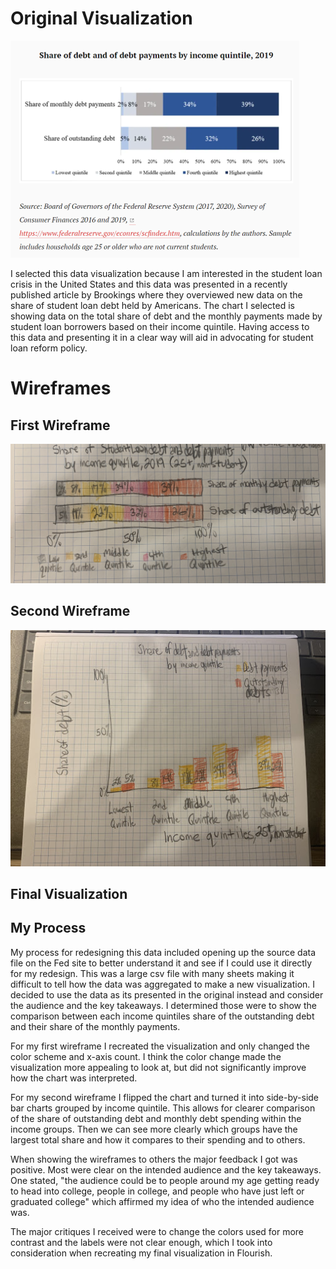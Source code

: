 # Original Visualization
![Original Visualization](Brookings.png)

I selected this data visualization because I am interested in the student loan crisis in the United States and this data was presented in a recently published article by Brookings where they overviewed new data on the share of student loan debt held by Americans. The chart I selected is showing data on the total share of debt and the monthly payments made by student loan borrowers based on their income quintile. Having access to this data and presenting it in a clear way will aid in advocating for student loan reform policy.

# Wireframes
## First Wireframe
![First Wireframe](quintile.jpeg)

## Second Wireframe
![Second Wireframe](barcompate.jpeg)

## Final Visualization

<div class="flourish-embed flourish-chart" data-src="visualisation/4400562"><script src="https://public.flourish.studio/resources/embed.js"></script></div>

## My Process
My process for redesigning this data included opening up the source data file on the Fed site to better understand it and see if I could use it directly for my redesign. This was a large csv file with many sheets making it difficult to tell how the data was aggregated to make a new visualization. I decided to use the data as its presented in the original instead and consider the audience and the key takeaways. I determined those were to show the comparison between each income quintiles share of the outstanding debt and their share of the monthly payments.

For my first wireframe I recreated the visualization and only changed the color scheme and x-axis count. I think the color change made the visualization more appealing to look at, but did not significantly improve how the chart was interpreted.

For my second wireframe I flipped the chart and turned it into side-by-side bar charts grouped by income quintile. This allows for clearer comparison of the share of outstanding debt and monthly debt spending within the income groups. Then we can see more clearly which groups have the largest total share and how it compares to their spending and to others.

When showing the wireframes to others the major feedback I got was positive. Most were clear on the intended audience and the key takeaways. One stated, "the audience could be to people around my age getting ready to head into college, people in college, and people who have just left or graduated college" which affirmed my idea of who the intended audience was.

The major critiques I received were to change the colors used for more contrast and the labels were not clear enough, which I took into consideration when recreating my final visualization in Flourish.

